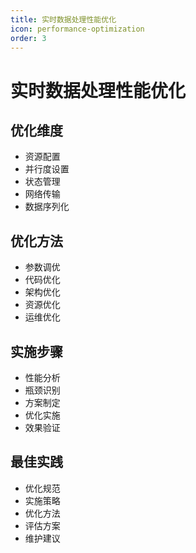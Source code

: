 ```yaml
---
title: 实时数据处理性能优化
icon: performance-optimization
order: 3
---
```


# 实时数据处理性能优化

## 优化维度
- 资源配置
- 并行度设置
- 状态管理
- 网络传输
- 数据序列化

## 优化方法
- 参数调优
- 代码优化
- 架构优化
- 资源优化
- 运维优化

## 实施步骤
- 性能分析
- 瓶颈识别
- 方案制定
- 优化实施
- 效果验证

## 最佳实践
- 优化规范
- 实施策略
- 优化方法
- 评估方案
- 维护建议

